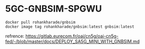 # 5GC-GNBSIM-SPGWU

```
docker pull rohankharade/gnbsim
docker image tag rohankharade/gnbsim:latest gnbsim:latest
```
refrence: https://gitlab.eurecom.fr/oai/cn5g/oai-cn5g-fed/-/blob/master/docs/DEPLOY_SA5G_MINI_WITH_GNBSIM.md
